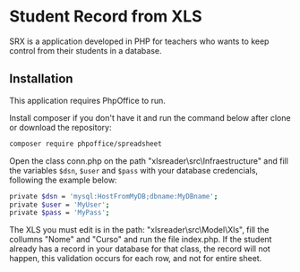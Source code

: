 # Student Record from XLS

SRX is a application developed in PHP for teachers who wants to keep control from their students in a database.

## Installation

This application requires PhpOffice to run.

Install composer if you don't have it and run the command below after clone or download the repository:

``` sh
composer require phpoffice/spreadsheet
```

Open the class conn.php on the path "xlsreader\src\Infraestructure" and fill the variables ```$dsn```, ```$user``` and ```$pass``` with your database credencials, following the example below:

``` sh
private $dsn = 'mysql:HostFromMyDB;dbname:MyDBname';
private $user = 'MyUser';
private $pass = 'MyPass';
```

The XLS you must edit is in the path: "xlsreader\src\Model\Xls", fill the collumns "Nome" and "Curso" and run the file index.php.
If the student already has a record in your database for that class, the record will not happen, this validation occurs for each row, and not for entire sheet.
